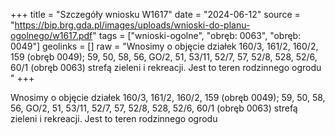 +++
title = "Szczegóły wniosku W1617"
date = "2024-06-12"
source = "https://bip.brg.gda.pl/images/uploads/wnioski-do-planu-ogolnego/w1617.pdf"
tags = ["wnioski-ogolne", "obręb: 0063", "obręb: 0049"]
geolinks = []
raw = "Wnosimy o objęcie działek 160/3, 161/2, 160/2, 159 (obręb 0049); 59, 50, 58, 56, GO/2, 51, 53/11, 52/7, 57, 52/8, 528, 52/6, 60/1 (obręb 0063) strefą zieleni i rekreacji. Jest to teren rodzinnego ogrodu "
+++

Wnosimy o objęcie działek 160/3, 161/2, 160/2, 159 (obręb 0049); 59, 50, 58, 56, GO/2, 51, 53/11,
52/7, 57, 52/8, 528, 52/6, 60/1 (obręb 0063) strefą zieleni i rekreacji. Jest to teren rodzinnego ogrodu



